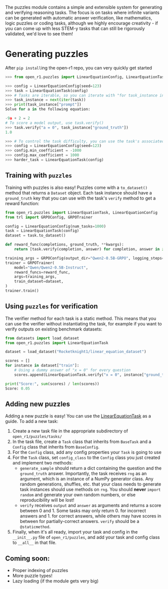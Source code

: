 The puzzles module contains a simple and extensible system for generating and verifying reasoning tasks.
The focus is on tasks where infinite variants can be generated with automatic answer verification, like mathematics, logic puzzles or coding tasks, although
we highly encourage creativity - if you can come up with less STEM-y tasks that can still be rigorously validated, we'd love to see them!

# Generating puzzles

After `pip install`ing the open-r1 repo, you can very quickly get started

```python
>>> from open_r1.puzzles import LinearEquationConfig, LinearEquationTask

>>> config = LinearEquationConfig(seed=123)
>>> task = LinearEquationTask(config)
>>> # Tasks are iterable, so you can iterate with "for task_instance in task:"
>>> task_instance = next(iter(task))
>>> print(task_instance["prompt"])
Solve for a in the following equation:

-9a + 2 = 2
# To score a model output, use task.verify()
>>> task.verify("a = 0", task_instance["ground_truth"])
1.0

>>> # To control the task difficulty, you can use the task's associated config
>>> config = LinearEquationConfig(seed=123)
>>> config.min_coefficient = -1000
>>> config.max_coefficient = 1000
>>> harder_task = LinearEquationTask(config)
```

## Training with `puzzles`

Training with puzzles is also easy! Puzzles come with a `to_dataset()` method that returns a `Dataset` object. Each
task instance should have a `ground_truth` key that you can use with the task's `verify` method to get a reward
function:

```python
from open_r1.puzzles import LinearEquationTask, LinearEquationConfig
from trl import GRPOConfig, GRPOTrainer

config = LinearEquationConfig(num_tasks=1000)
task = LinearEquationTask(config)
dataset = task.to_dataset()

def reward_func(completions, ground_truth, **kwargs):
    return [task.verify(completion, answer) for completion, answer in zip(completions, ground_truth)]

training_args = GRPOConfig(output_dir="Qwen2-0.5B-GRPO", logging_steps=10)
trainer = GRPOTrainer(
    model="Qwen/Qwen2-0.5B-Instruct",
    reward_funcs=reward_func,
    args=training_args,
    train_dataset=dataset,
)
trainer.train()
```

## Using `puzzles` for verification

The verifier method for each task is a static method. This means that you can use the verifier without instantiating
the task, for example if you want to verify outputs on existing benchmark datasets:

```python
from datasets import load_dataset
from open_r1.puzzles import LinearEquationTask

dataset = load_dataset("Rocketknight1/linear_equation_dataset")

scores = []
for instance in dataset["train"]:
    # Using a dummy answer of "x = 0" for every question
    scores.append(LinearEquationTask.verify("x = 0", instance["ground_truth"]))

print("Score:", sum(scores) / len(scores))
Score: 0.05
```

## Adding new puzzles

Adding a new puzzle is easy! You can use the [LinearEquationTask](https://github.com/huggingface/open-r1/blob/main/src/open_r1/puzzles/tasks/math/algebra/linear_equations.py)
as a guide. To add a new task:

1) Create a new task file in the appropriate subdirectory of `open_r1/puzzles/tasks/`
2) In the task file, create a `Task` class that inherits from `BaseTask` and a `Config` class that inherits from `BaseConfig`.
3) For the `Config` class, add any config properties your `Task` is going to use
4) For the `Task` class, set `config_class` to the `Config` class you just created and implement two methods:
    - `generate_sample` should return a dict containing the question and the `ground_truth` answer. Importantly, the task receives `rng` as an argument,
      which is an instance of a NumPy generator class. Any random generations, shuffles, etc. that your class needs to generate task instances
      should use methods on `rng`. You should **never** `import random` and generate your own random numbers, or else reproducibility will be lost!
    - `verify` receives `output` and `answer` as arguments and returns a score between 0 and 1. Some tasks may only return 0. for incorrect answers
      and 1. for correct answers, while others may have scores in between for partially-correct answers. `verify` should be a `@staticmethod`.
5) Finally, when it's all ready, import your task and config in the `__init__.py` file of `open_r1/puzzles`, and add your
   task and config class to `__all__` in that file.

## Coming soon:

- Proper indexing of puzzles
- More puzzle types!
- Lazy loading (if the module gets very big)